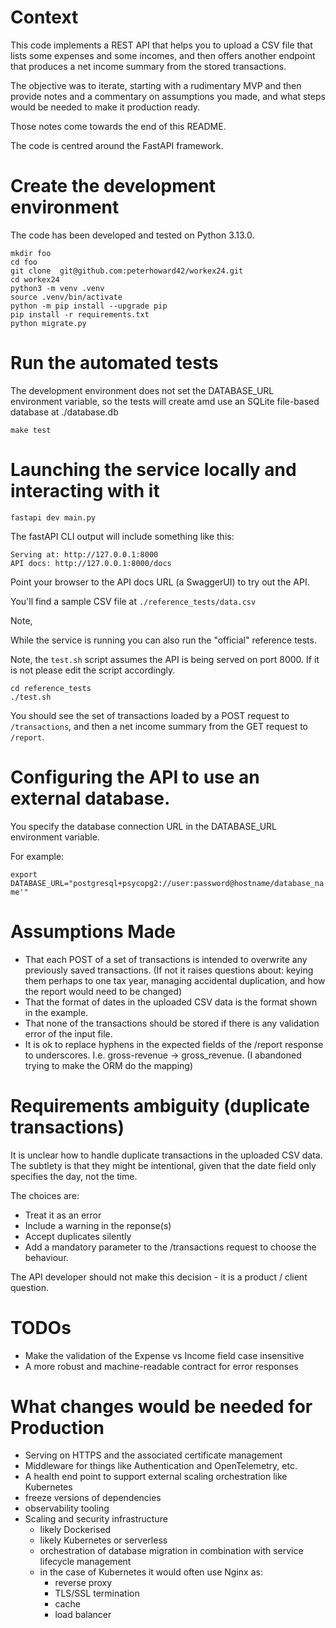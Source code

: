 # Context
This code implements a REST API that helps you to upload a CSV file that lists some expenses and some incomes, and then offers another endpoint that produces a net
income summary from the stored transactions.

The objective was to iterate, starting with a rudimentary MVP and then provide notes and a commentary on assumptions you made, and what steps would be needed to make it production ready.

Those notes come towards the end of this README.

The code is centred around the FastAPI framework.


# Create the development environment

The code has been developed and tested on Python 3.13.0.

```
mkdir foo
cd foo
git clone  git@github.com:peterhoward42/workex24.git
cd workex24
python3 -m venv .venv
source .venv/bin/activate
python -m pip install --upgrade pip
pip install -r requirements.txt
python migrate.py

```

# Run the automated tests

The development environment does not set the DATABASE_URL environment variable,
so the tests will create amd use an SQLite file-based database at ./database.db

```
make test
```

# Launching the service locally and interacting with it

```
fastapi dev main.py
```

The fastAPI CLI output will include something like this:

```
Serving at: http://127.0.0.1:8000
API docs: http://127.0.0.1:8000/docs
```

Point your browser to the API docs URL (a SwaggerUI) to try out the API.

You'll find a sample CSV file at `./reference_tests/data.csv`

Note,

While the service is running you can also run the "official" reference 
tests.

Note, the `test.sh` script assumes the API is being served on port 8000. If it is not please edit the script accordingly.

```
cd reference_tests
./test.sh
```

You should see the set of transactions loaded by a POST request 
to `/transactions`, and then a net income summary from the GET request
to `/report`.

# Configuring the API to use an external database.

You specify the database connection URL in the DATABASE_URL environment variable.

For example:

```export DATABASE_URL="postgresql+psycopg2://user:password@hostname/database_name'"```

# Assumptions Made
- That each POST of a set of transactions is intended to overwrite any previously saved transactions. (If not it raises questions about: keying them perhaps to one tax year, managing accidental duplication, and how the report would need to be changed)
- That the format of dates in the uploaded CSV data is the format shown in the example.
- That none of the transactions should be stored if there is any validation error of the input file.
- It is ok to replace hyphens in the expected fields of the /report response to underscores. I.e. gross-revenue -> gross_revenue. (I abandoned trying to make the ORM do the mapping)

# Requirements ambiguity (duplicate transactions)
It is unclear how to handle duplicate transactions in the uploaded CSV data. The subtlety is that they might be intentional, given that the date field only specifies the day, not the time.

The choices are:
- Treat it as an error
- Include a warning in the reponse(s)
- Accept duplicates silently
- Add a mandatory parameter to the /transactions request to choose the behaviour.

The API developer should not make this decision - it is a product / client question.

# TODOs
- Make the validation of the Expense vs Income field case insensitive
- A more robust and machine-readable contract for error responses

# What changes would be needed for Production
- Serving on HTTPS and the associated certificate management
- Middleware for things like Authentication and OpenTelemetry, etc.
- A health end point to support external scaling orchestration like Kubernetes
- freeze versions of dependencies
- observability tooling
- Scaling and security infrastructure
    - likely Dockerised
    - likely Kubernetes or serverless
    - orchestration of database migration in combination with service lifecycle management
    - in the case of Kubernetes it would often use Nginx as:
        - reverse proxy
        - TLS/SSL termination
        - cache
        - load balancer

